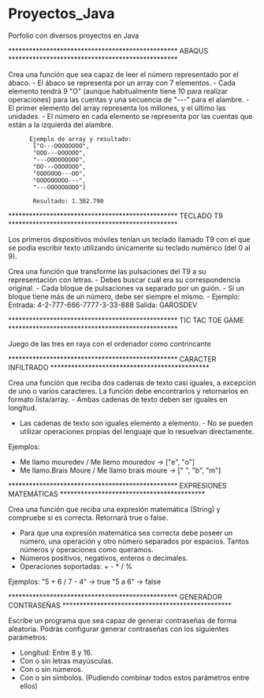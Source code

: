# Proyectos_Java
Porfolio con diversos proyectos en Java

************************************************* ABAQUS *************************************************

Crea una función que sea capaz de leer el número representado por el ábaco.
		 - El ábaco se representa por un array con 7 elementos.
		 - Cada elemento tendrá 9 "O" (aunque habitualmente tiene 10 para realizar
		   operaciones) para las cuentas y una secuencia de "---" para el alambre.
		 - El primer elemento del array representa los millones, y el último las unidades.
		 - El número en cada elemento se representa por las cuentas que están a
		   la izquierda del alambre.
		 
		  Ejemplo de array y resultado:
		   ["O---OOOOOOOO",
		   "OOO---OOOOOO",
		   "---OOOOOOOOO",
		   "OO---OOOOOOO",
		   "OOOOOOO---OO",
		   "OOOOOOOOO---",
		   "---OOOOOOOOO"]
		   
		   Resultado: 1.302.790

************************************************* TECLADO T9 *************************************************

Los primeros dispositivos móviles tenían un teclado llamado T9 con el que se
podía escribir texto utilizando únicamente su teclado numérico (del 0 al 9).

Crea una función que transforme las pulsaciones del T9 a su representación
con letras. - Debes buscar cuál era su correspondencia original. - Cada
bloque de pulsaciones va separado por un guión. - Si un bloque tiene más de
un número, debe ser siempre el mismo. - Ejemplo: Entrada:
4-2-777-666-7777-3-33-888 Salida: GAROSDEV

************************************************* TIC TAC TOE GAME *************************************************

Juego de las tres en raya con el ordenador como contrincante

************************************************* CARACTER INFILTRADO **********************************************

Crea una función que reciba dos cadenas de texto casi iguales, a excepción de
uno o varios caracteres. La función debe encontrarlos y retornarlos en
formato lista/array. - Ambas cadenas de texto deben ser iguales en longitud.
 - Las cadenas de texto son iguales elemento a elemento. - No se pueden
   utilizar operaciones propias del lenguaje que lo resuelvan directamente.
   
Ejemplos: 
- Me llamo mouredev / Me llemo mouredov -> ["e", "o"] 
- Me llamo.Brais Moure / Me llamo brais moure -> [" ", "b", "m"]

************************************************* EXPRESIONES MATEMÁTICAS ******************************************

Crea una función que reciba una expresión matemática (String) y compruebe si
es correcta. Retornará true o false.

 - Para que una expresión matemática sea correcta debe poseer un número, una
   operación y otro número separados por espacios. Tantos números y operaciones
   como queramos.
 - Números positivos, negativos, enteros o decimales.
 - Operaciones soportadas: + - * / %

Ejemplos: "5 + 6 / 7 - 4" -> true "5 a 6" -> false

************************************************* GENERADOR CONTRASEÑAS *************************************************

Escribe un programa que sea capaz de generar contraseñas de forma aleatoria.
Podrás configurar generar contraseñas con los siguientes parámetros: 
- Longitud: Entre 8 y 16.
- Con o sin letras mayúsculas.
- Con o sin números.
- Con o sin símbolos. (Pudiendo combinar todos estos parámetros entre ellos)
